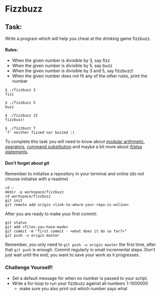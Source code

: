 # Fizzbuzz

## Task:
Write a program which will help you cheat at the drinking game fizzbuzz.

#### Rules:
- When the given number is divisible by 3, say fizz
- When the given number is divisible by 5, say buzz
- When the given number is divisible by 3 and 5, say fizzbuzz!
- When the given number does not fit any of the other rules, print the number
```
$ ./fizzbuzz 3
fizz

$ ./fizzbuzz 5
buzz

$ ./fizzbuzz 15
fizzbuzz!

$ ./fizzbuzz 7
'7' neither fizzed nor buzzed :(
```

To complete this task you will need to know about [modular arithmetic](https://betterexplained.com/articles/fun-with-modular-arithmetic/),
[operators](https://www.tutorialspoint.com/unix/unix-basic-operators.htm), [command substitution](http://pubs.opengroup.org/onlinepubs/009695399/utilities/xcu_chap02.html#tag_02_06_03) and maybe a bit more about [if/else statements](http://ryanstutorials.net/bash-scripting-tutorial/bash-if-statements.php).

#### Don't forget about git
Remember to initialise a repository in your terminal and online (do not choose initialise with a readme)
```
cd ~
mkdir -p workspace/fizzbuzz
cd workspace/fizzbuzz
git init
git remote add origin <link-to-where-your-repo-is-online>
```

After you are ready to make your first commit:
```
git status
git add <files-you-have-made>
git commit -m "first commit - <what does it do so far?>"
git push -u origin master
```

Remember, you only need to `git push -u origin master` the first time, after that
`git push` is enough.
Commit regularly in small incremental steps. Don't just wait until the end; you
want to save your work as it progresses.

### Challenge Yourself!
- Set a default message for when no number is passed to your script.
- Write a for-loop to run your fizzbuzz against all numbers 1-1000000
  - make sure you also print out which number says what

